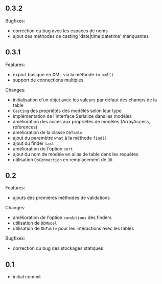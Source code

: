 ## 0.3.2

Bugfixes:

  - correction du bug avec les espaces de noms
  - ajout des méthodes de casting 'date|time|datetime' manquantes

## 0.3.1

Features:

  - export basique en XML via la méthode `to_xml()`
  - support de connections multiples

Changes:

  - initialisation d'un objet avec les valeurs par défaut des champs de la table
  - `Casting` des propriétés des modèles selon leur type
  - implémentation de l'interface Serialize dans les modèles
  - amélioration des accès aux propriétés de modèles (ArrayAccess, références)
  - amélioration de la classe `DbTable`
  - ajout du paramètre `what` à la méthode `find()`
  - ajout du finder `last`
  - amélioration de l'option `sort`
  - ajout du nom de modèle en alias de table dans les requêtes
  - utilisation `DbConnection` en remplacement de `DB`

## 0.2

Features:

  - ajouts des premières méthodes de validations

Changes:

  - amélioration de l'option `conditions` des finders
  - utilisation de `DbModel`
  - utilisation de `DbTable` pour les intéractions avec les tables

Bugfixes:

  - correction du bug des stockages statiques

## 0.1

  - initial commit
